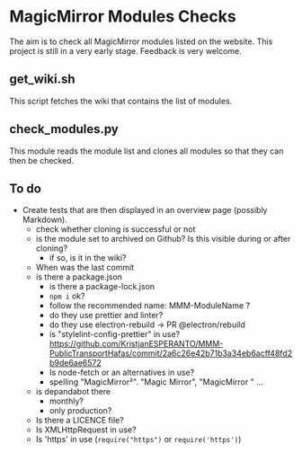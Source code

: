 # MagicMirror Modules Checks

The aim is to check all MagicMirror modules listed on the website. This project is still in a very early stage. Feedback is very welcome.

## get_wiki.sh

This script fetches the wiki that contains the list of modules.

## check_modules.py

This module reads the module list and clones all modules so that they can then be checked.

## To do

- Create tests that are then displayed in an overview page (possibly Markdown).
  - check whether cloning is successful or not
  - is the module set to archived on Github? Is this visible during or after cloning?
    - if so, is it in the wiki?
  - When was the last commit
  - is there a package.json
    - is there a package-lock.json
    - `npm i` ok?
    - follow the recommended name: MMM-ModuleName ?
    - do they use prettier and linter?
    - do they use electron-rebuild -> PR @electron/rebuild
    - is "stylelint-config-prettier" in use? <https://github.com/KristjanESPERANTO/MMM-PublicTransportHafas/commit/2a6c26e42b71b3a34eb6acff48fd2b9de6ae6572>
    - Is node-fetch or an alternatives in use?
    - spelling "MagicMirror²". "Magic Mirror", "MagicMirror " ...
  - is depandabot there
    - monthly?
    - only production?
  - Is there a LICENCE file?
  - Is XMLHttpRequest in use?
  - Is 'https' in use (`require("https")` or `require('https')`)
